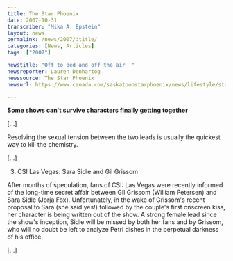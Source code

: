```yaml
---
title: The Star Phoenix
date: 2007-10-31
transcriber: "Mika A. Epstein"
layout: news
permalink: /news/2007/:title/
categories: [News, Articles]
tags: ["2007"]

newstitle: "Off to bed and off the air  "
newsreporter: Lauren Denhartog
newssource: The Star Phoenix
newsurl: https://www.canada.com/saskatoonstarphoenix/news/lifestyle/story.html?id=bec1eb46-a8d7-47a0-bcb3-28f355b26b6c

---
```


**Some shows can't survive characters finally getting together**

[...]

Resolving the sexual tension between the two leads is usually the quickest way to kill the chemistry.

[...]

3) CSI Las Vegas: Sara Sidle and Gil Grissom

After months of speculation, fans of CSI: Las Vegas were recently informed of the long-time secret affair between Gil Grissom (William Petersen) and Sara Sidle (Jorja Fox). Unfortunately, in the wake of Grissom's recent proposal to Sara (she said yes!) followed by the couple's first onscreen kiss, her character is being written out of the show. A strong female lead since the show's inception, Sidle will be missed by both her fans and by Grissom, who will no doubt be left to analyze Petri dishes in the perpetual darkness of his office.

[...]
